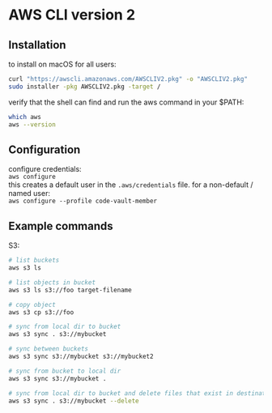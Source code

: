 # AWS CLI version 2

## Installation

to install on macOS for all users:<br>
```BASH
curl "https://awscli.amazonaws.com/AWSCLIV2.pkg" -o "AWSCLIV2.pkg"
sudo installer -pkg AWSCLIV2.pkg -target /
```

verify that the shell can find and run the aws command in your $PATH:<br>
```BASH
which aws
aws --version
```

## Configuration

configure credentials:<br>
`aws configure`<br>
this creates a default user in the `.aws/credentials` file.
for a non-default / named user:<br>
`aws configure --profile code-vault-member`

## Example commands

S3:
```BASH
# list buckets
aws s3 ls

# list objects in bucket
aws s3 ls s3://foo target-filename

# copy object
aws s3 cp s3://foo

# sync from local dir to bucket
aws s3 sync . s3://mybucket

# sync between buckets
aws s3 sync s3://mybucket s3://mybucket2

# sync from bucket to local dir
aws s3 sync s3://mybucket .

# sync from local dir to bucket and delete files that exist in destination but not in source
aws s3 sync . s3://mybucket --delete
```
